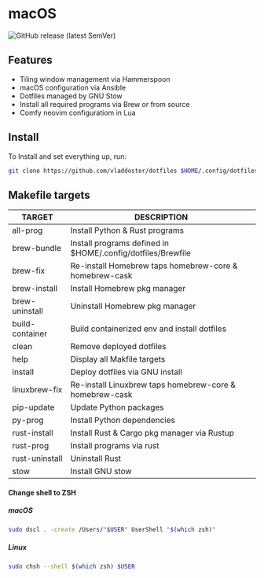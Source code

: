 # macOS

![GitHub release (latest SemVer)](https://img.shields.io/github/v/release/vladdoster/dotfiles)

## Features

- Tiling window management via Hammerspoon
- macOS configuration via Ansible
- Dotfiles managed by GNU Stow
- Install all required programs via Brew or from source
- Comfy neovim configuratiom in Lua

## Install

To Install and set everything up, run:

```bash
git clone https://github.com/vladdoster/dotfiles $HOME/.config/dotfiles
```

## Makefile targets

| TARGET          | DESCRIPTION                                                 |
| --------------- | ----------------------------------------------------------- |
| all-prog        | Install Python & Rust programs                              |
| brew-bundle     | Install programs defined in $HOME/.config/dotfiles/Brewfile |
| brew-fix        | Re-install Homebrew taps homebrew-core & homebrew-cask      |
| brew-install    | Install Homebrew pkg manager                                |
| brew-uninstall  | Uninstall Homebrew pkg manager                              |
| build-container | Build containerized env and install dotfiles                |
| clean           | Remove deployed dotfiles                                    |
| help            | Display all Makfile targets                                 |
| install         | Deploy dotfiles via GNU install                             |
| linuxbrew-fix   | Re-install Linuxbrew taps homebrew-core & homebrew-cask     |
| pip-update      | Update Python packages                                      |
| py-prog         | Install Python dependencies                                 |
| rust-install    | Install Rust & Cargo pkg manager via Rustup                 |
| rust-prog       | Install programs via rust                                   |
| rust-uninstall  | Uninstall Rust                                              |
| stow            | Install GNU stow                                            |

#### Change shell to ZSH

##### macOS

```bash
sudo dscl . -create /Users/"$USER" UserShell "$(which zsh)"
```

##### Linux

```bash
sudo chsh --shell $(which zsh) $USER
```

